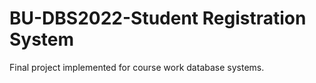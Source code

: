 # BU-DBS2022-Student Registration System

Final project implemented for course work database systems.
